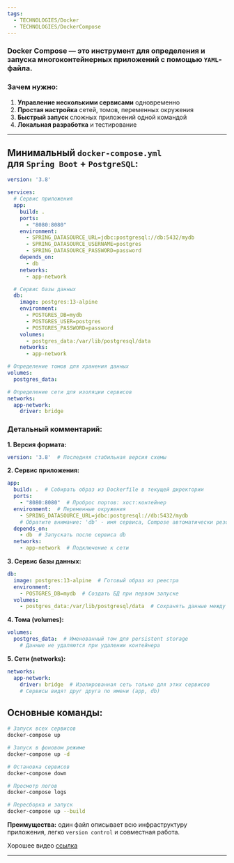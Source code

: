 ```yaml
---
tags:
  - TECHNOLOGIES/Docker
  - TECHNOLOGIES/DockerCompose
---
```

### **Docker Compose** — это инструмент для определения и запуска многоконтейнерных приложений с помощью `YAML`-файла.
### Зачем нужно:
1. **Управление несколькими сервисами** одновременно    
2. **Простая настройка** сетей, томов, переменных окружения    
3. **Быстрый запуск** сложных приложений одной командой    
4. **Локальная разработка** и тестирование

---
## Минимальный `docker-compose.yml` <br>для `Spring Boot` + `PostgreSQL`:
```yaml
version: '3.8'

services:
  # Сервис приложения
  app:
    build: .
    ports:
      - "8080:8080"
    environment:
      - SPRING_DATASOURCE_URL=jdbc:postgresql://db:5432/mydb
      - SPRING_DATASOURCE_USERNAME=postgres
      - SPRING_DATASOURCE_PASSWORD=password
    depends_on:
      - db
    networks:
      - app-network

  # Сервис базы данных
  db:
    image: postgres:13-alpine
    environment:
      - POSTGRES_DB=mydb
      - POSTGRES_USER=postgres
      - POSTGRES_PASSWORD=password
    volumes:
      - postgres_data:/var/lib/postgresql/data
    networks:
      - app-network

# Определение томов для хранения данных
volumes:
  postgres_data:

# Определение сети для изоляции сервисов
networks:
  app-network:
    driver: bridge
```

### Детальный комментарий:

**1. Версия формата:**
```yaml
version: '3.8'  # Последняя стабильная версия схемы
```

**2. Сервис приложения:**
```yaml
app:
  build: .  # Собирать образ из Dockerfile в текущей директории
  ports:
    - "8080:8080"  # Проброс портов: хост:контейнер
  environment:  # Переменные окружения
    - SPRING_DATASOURCE_URL=jdbc:postgresql://db:5432/mydb
    # Обратите внимание: 'db' - имя сервиса, Compose автоматически резолвит DNS
  depends_on:
    - db  # Запускать после сервиса db
  networks:
    - app-network  # Подключение к сети
```

**3. Сервис базы данных:**
```yaml
db:
  image: postgres:13-alpine  # Готовый образ из реестра
  environment:
    - POSTGRES_DB=mydb  # Создать БД при первом запуске
  volumes:
    - postgres_data:/var/lib/postgresql/data  # Сохранять данные между перезапусками
```

**4. Тома (volumes):**
```yaml
volumes:
  postgres_data:  # Именованный том для persistent storage
    # Данные не удаляются при удалении контейнера
```

**5. Сети (networks):**
```yaml
networks:
  app-network:
    driver: bridge  # Изолированная сеть только для этих сервисов
    # Сервисы видят друг друга по имени (app, db)
```

## **Основные команды**:
```bash
# Запуск всех сервисов
docker-compose up

# Запуск в фоновом режиме
docker-compose up -d

# Остановка сервисов
docker-compose down

# Просмотр логов
docker-compose logs

# Пересборка и запуск
docker-compose up --build
```

**Преимущества:** один файл описывает всю инфраструктуру приложения, легко `version control` и совместная работа.

Хорошее видео [ссылка](https://youtu.be/sXjkAEqFZEI?si=dMFQDGz6dsXqFR6Q)

---
